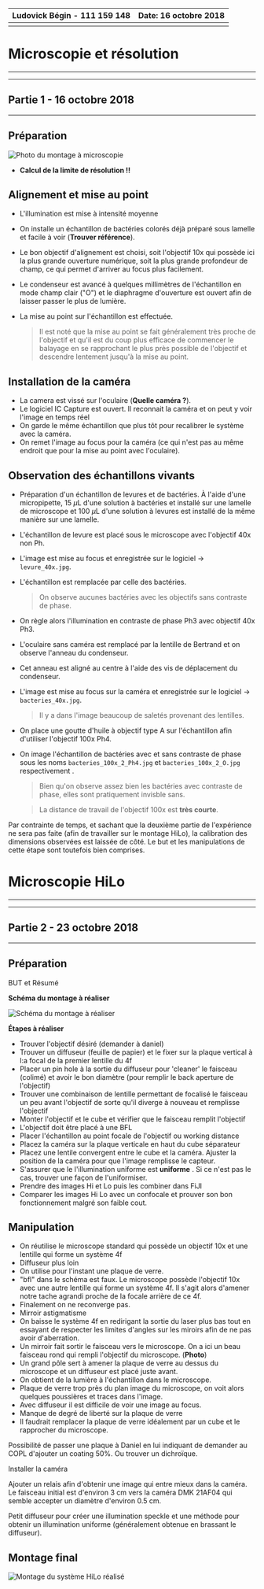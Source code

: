 

| Ludovick Bégin - 111 159 148 | Date: 16 octobre 2018 |
| ---------------------------- | --------------------: |
|                              |                       |



# Microscopie et résolution

------



------

## Partie 1  -  16 octobre 2018

------



## Préparation

![Photo du montage à microscopie](microscopie.jpg)



- **Calcul de la limite de résolution !!**



## Alignement et mise au point

- L'illumination est mise à intensité moyenne

- On installe un échantillon de bactéries colorés déjà préparé sous lamelle et facile à voir (**Trouver référence**). 

- Le bon objectif d'alignement est choisi, soit l'objectif 10x qui possède ici la plus grande ouverture numérique, soit la plus grande profondeur de champ, ce qui permet d'arriver au focus plus facilement. 

- Le condenseur est avancé à quelques millimètres de l'échantillon en mode champ clair ("O") et le diaphragme d'ouverture est ouvert afin de laisser passer le plus de lumière. 

- La mise au point sur l'échantillon est effectuée.

  > Il est noté que la mise au point se fait généralement très proche de l'objectif et qu'il est du coup plus efficace de commencer le balayage en se rapprochant le plus près possible de l'objectif et descendre lentement jusqu'à la mise au point. 



## Installation de la caméra

- La camera est vissé sur l'oculaire (**Quelle caméra ?**).  
- Le logiciel IC Capture est ouvert. Il reconnait la caméra et on peut y voir l'image en temps réel
- On garde le même échantillon que plus tôt pour recalibrer le système avec la caméra. 
- On remet l'image au focus pour la caméra (ce qui n'est pas au même endroit que pour la mise au point avec l'oculaire). 



## Observation des échantillons vivants

- Préparation d'un échantillon de levures et de bactéries. À l'aide d'une micropipette, 15 $\mu$L d'une solution à bactéries et installé sur une lamelle de microscope et 100 $\mu$L d'une solution à levures est installé de la même manière sur une lamelle. 

- L'échantillon de levure est placé sous le microscope avec l'objectif 40x non Ph.

- L'image est mise au focus et enregistrée sur le logiciel -> `levure_40x.jpg`.

- L'échantillon est remplacée par celle des bactéries.

  > On observe aucunes bactéries avec les objectifs sans contraste de phase.

- On règle alors l'illumination en contraste de phase Ph3 avec objectif 40x Ph3. 

- L'oculaire sans caméra est remplacé par la lentille de Bertrand et on observe l'anneau du condenseur.

- Cet anneau est aligné au centre à l'aide des vis de déplacement du condenseur. 

- L'image est mise au focus sur la caméra et enregistrée sur le logiciel -> `bacteries_40x.jpg`.

  > Il y a dans l'image beaucoup de saletés provenant des lentilles. 

- On place une goutte d'huile à objectif type A sur l'échantillon afin d'utiliser l'objectif 100x Ph4.

- On image l'échantillon de bactéries avec et sans contraste de phase sous les noms `bacteries_100x_2_Ph4.jpg` et `bacteries_100x_2_O.jpg` respectivement .

  > Bien qu'on observe assez bien les bactéries avec contraste de phase, elles sont pratiquement invisble sans.

  > La distance de travail de l'objectif 100x est **très courte**. 


Par contrainte de temps, et sachant que la deuxième partie de l'expérience ne sera pas faite (afin de travailler sur le montage HiLo), la calibration des dimensions observées est laissée de côté. Le but et les manipulations de cette étape sont toutefois bien comprises. 





# Microscopie HiLo

------



---------

## Partie 2  -  23 octobre 2018

-------



## Préparation

BUT et Résumé



**Schéma du montage à réaliser**

![Schéma du montage à réaliser](dessinMontage.png)



**Étapes à réaliser**

- Trouver l'objectif désiré (demander à daniel)
- Trouver un diffuseur (feuille de papier) et le fixer sur la plaque vertical à l:a focal de la premier lentille du 4f
- Placer un pin hole  à la sortie du diffuseur pour 'cleaner' le faisceau (colimé) et avoir le bon diamètre (pour remplir le back aperture de l'objectif)
- Trouver une combinaison de lentille permettant de focalisé le faisceau un peu avant l'objectif de sorte qu'il diverge à nouveau et remplisse l'objectif
- Monter  l'objectif et le cube et vérifier que le faisceau remplit l'objectif
- L'objectif doit être placé à une BFL 
- Placer l'échantillon au point focale de l'objectif ou working distance
- Placez la caméra sur la plaque verticale en haut du cube séparateur
- Placez une lentile convergent entre le cube et la caméra. Ajuster la position de la caméra pour que l'image remplisse le capteur.
- S'assurer que le l'illumination uniforme est **uniforme** . Si ce n'est pas le cas, trouver une façon de l'uniformiser.
- Prendre des images Hi et Lo puis les combiner dans FiJI
- Comparer les images Hi Lo avec un confocale et prouver son bon fonctionnement malgré son faible cout.



## Manipulation

- On réutilise le microscope standard qui possède un objectif 10x et une lentille qui forme un système 4f
- Diffuseur plus loin
- On utilise pour l'instant une plaque de verre. 
- "bfl" dans le schéma est faux. Le microscope possède l'objectif 10x avec une autre lentille qui forme un système 4f. Il s'agit alors d'amener notre tache agrandi proche de la focale arrière de ce 4f.
- Finalement on ne reconverge pas. 
- Mirroir astigmatisme
- On baisse le système 4f en redirigant la sortie du laser plus bas tout en essayant de respecter les limites d'angles sur les miroirs afin de ne pas avoir d'aberration. 
- Un mirroir fait sortir le faisceau vers le microscope. On a ici un beau faisceau rond qui rempli l'objectif du microscope. (**Photo**)
- Un grand pôle sert à amener la plaque de verre au dessus du microscope et un diffuseur est placé juste avant. 
- On obtient de la lumière à l'échantillon dans le microscope.
- Plaque de verre trop près du plan image du microscope, on voit alors quelques poussières et traces dans l'image. 
- Avec diffuseur il est difficile de voir une image au focus. 
- Manque de degré de liberté sur la plaque de verre
- Il faudrait remplacer la plaque de verre idéalement par un cube et le rapprocher du microscope. 

Possibilité de passer une plaque à Daniel en lui indiquant de demander au COPL d'ajouter un coating 50%. Ou trouver un dichroïque. 

Installer la caméra

Ajouter un relais afin d'obtenir une image qui entre mieux dans la caméra. Le faisceau initial est d'environ 3 cm vers la caméra DMK 21AF04 qui semble accepter un diamètre d'environ 0.5 cm.

Petit diffuseur pour créer une illumination speckle et une méthode pour obtenir un illumination uniforme (généralement obtenue en brassant le diffuseur). 



## Montage final

![Montage du système HiLo réalisé](montageHilo.png)

